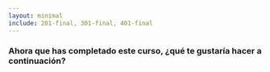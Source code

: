 ```yaml
---
layout: minimal
include: 201-final, 301-final, 401-final
---
```


<!-- ### Now that you have completed this course, what would you like to do next? -->
### Ahora que has completado este curso, ¿qué te gustaría hacer a continuación?